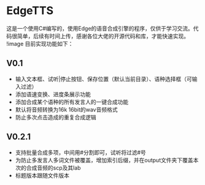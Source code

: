 # EdgeTTS
这是一个使用C#编写的，使用Edge的语音合成引擎的程序，仅供于学习交流。代码很简单，后续有时间上传，感谢各位大佬的开源代码和库，才能快速实现。
!image
目前实现功能如下：
## V0.1
- 输入文本框、试听|停止按钮、保存位置（默认当前目录）、语种选择框（可输入过滤）
- 添加语速变换、进度条展示功能
- 添加合成某个语种的所有发言人的一键合成功能
- 默认将音频转换为16k 16bit的wav音频格式
- 防止多次点击造成的重复合成逻辑
## V0.2.1
- 支持批量合成多项，中间用#分割即可，试听将过滤#号
- 为防止多发言人多词文件被覆盖，增加索引后缀，并在output文件夹下覆盖本次的合成音频的scp及其lab
- 标题版本跟随文件版本
